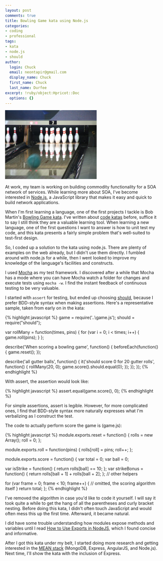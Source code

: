 ```yaml
---
layout: post
comments: true
title: Bowling Game kata using Node.js
categories:
- coding
- professional
tags:
- kata
- node.js
- should
author:
  login: Chuck
  email: neontapir@gmail.com
  display_name: Chuck
  first_name: Chuck
  last_name: Durfee
excerpt: !ruby/object:Hpricot::Doc
  options: {}
---
```

[![bowling](/assets/bowling-300x225.jpg)](/assets/bowling-300x225.jpg)

At work, my team is working on building commodity functionality for a SOA network of services. While learning more about SOA, I've become interested in [Node.js](http://nodejs.org‎), a JavaScript library that makes it easy and quick to build network applications.

When I'm first learning a language, one of the first projects I tackle is Bob Martin's [Bowling Game kata](http://butunclebob.com/ArticleS.UncleBob.TheBowlingGameKata). I've written about [code katas](http://neontapir.com/wp/2012/08/code-katas/) before, suffice it to say I still think they are a valuable learning tool. When learning a new language, one of the first questions I want to answer is how to unit test my code, and this kata presents a fairly simple problem that's well-suited to test-first design.

So, I coded up a solution to the kata using node.js. There are plenty of examples on the web already, but I didn't use them directly. I fumbled around with node.js for a while, then I went looked to improve my knowledge of the language's facilities and constructs.

I used [Mocha](http://visionmedia.github.io/mocha/‎) as my test framework. I discovered after a while that Mocha has a mode where you can have Mocha watch a folder for changes and execute tests using `mocha -w`. I find the instant feedback of continuous testing to be very valuable.

I started with `assert` for testing, but ended up choosing [should](https://github.com/visionmedia/should.js/), because I prefer BDD-style syntax when making assertions. Here's a representative sample, taken from early on in the kata:

{% highlight javascript %}
 game = require('..\\game.js');
 should = require("should");

var rollMany = function(times, pins) {
 for (var i = 0; i < times; i++) {
 game.roll(pins);
 }
 };

describe('When scoring a bowling game', function() {
 beforeEach(function() {
 game.reset();
 });

describe('all gutter balls', function() {
 it('should score 0 for 20 gutter rolls', function() {
 rollMany(20, 0);
 game.score().should.equal(0);
 });
 });
 });
 {% endhighlight %}

With assert, the assertion would look like:

{% highlight javascript %}
 assert.equal(game.score(), 0);
 {% endhighlight %}

For simple assertions, assert is legible. However, for more complicated ones, I find that BDD-style syntax more naturally expresses what I'm verbalizing as I construct the test.

The code to actually perform score the game is (game.js):

{% highlight javascript %}
 module.exports.reset = function() {
 rolls = new Array();
 roll = 0;
 };

module.exports.roll = function(pins) {
 rolls[roll] = pins;
 roll++;
 };

module.exports.score = function() {
 var total = 0;
 var ball = 0;

var isStrike = function() { return rolls[ball] == 10; };
 var strikeBonus = function() { return rolls[ball + 1] + rolls[ball + 2]; };
 // other helpers

for (var frame = 0; frame < 10; frame++) {
 // omitted, the scoring algorithm itself
 }
 return total;
 };
 {% endhighlight %}

I've removed the algorithm in case you'd like to code it yourself. I will say it took quite a while to get the hang of all the parentheses and curly bracket nesting. Before doing this kata, I didn't often touch JavaScript and would often mess this up the first time. Afterward, it became natural.

I did have some trouble understanding how modules expose methods and variables until I read [How to Use Exports in NodeJS](http://blog.liangzan.net/blog/2012/06/04/how-to-use-exports-in-nodejs/), which I found concise and informative.

After I got this kata under my belt, I started doing more research and getting interested in the [MEAN stack](http://www.mean.io/) (MongoDB, Express, AngularJS, and Node.js). Next time, I'll show the kata with the inclusion of Express.
